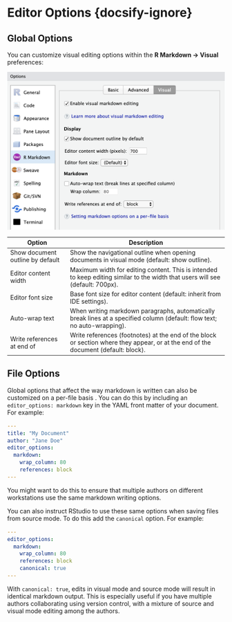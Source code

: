 <!-- -*- mode: gfm -*- -->

# Editor Options {docsify-ignore}

## Global Options

You can customize visual editing options within the **R Markdown -\> Visual** preferences:

<img src="images/visual-editing-options.png" class="illustration" width="588"/>

| Option                           | Description                                                                                                                        |
|----------------------------------|------------------------------------------------------------------------------------------------------------------------------------|
| Show document outline by default | Show the navigational outline when opening documents in visual mode (default: show outline).                                       |
| Editor content width             | Maximum width for editing content. This is intended to keep editing similar to the width that users will see (default: 700px).     |
| Editor font size                 | Base font size for editor content (default: inherit from IDE settings).                                                            |
| Auto-wrap text                   | When writing markdown paragraphs, automatically break lines at a specified column (default: flow text; no auto-wrapping).          |
| Write references at end of       | Write references (footnotes) at the end of the block or section where they appear, or at the end of the document (default: block). |

## File Options

Global options that affect the way markdown is written can also be customized on a per-file basis . You can do this by including an `editor_options: markdown` key in the YAML front matter of your document. For example:

``` yaml
---
title: "My Document"
author: "Jane Doe"
editor_options:
  markdown:
    wrap_column: 80
    references: block
---
```

You might want to do this to ensure that multiple authors on different workstations use the same markdown writing options.

You can also instruct RStudio to use these same options when saving files from source mode. To do this add the `canonical` option. For example:

``` yaml
---
editor_options:
  markdown:
    wrap_column: 80
    references: block
    canonical: true
---
```

With `canonical: true`, edits in visual mode and source mode will result in identical markdown output. This is especially useful if you have multiple authors collaborating using version control, with a mixture of source and visual mode editing among the authors.

